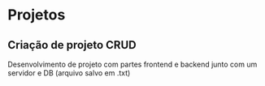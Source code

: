 # Projetos
## Criação de projeto CRUD
Desenvolvimento de projeto com partes frontend e backend junto com um servidor e DB (arquivo salvo em .txt)
